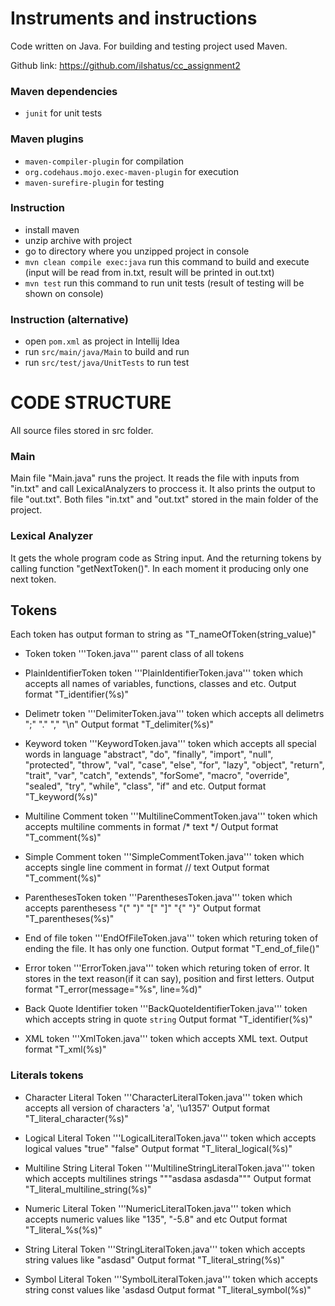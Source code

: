 # Instruments and instructions

Code written on Java. For building and testing project used Maven.

Github link: https://github.com/ilshatus/cc_assignment2

### Maven dependencies
- ```junit``` for unit tests
### Maven plugins
- ```maven-compiler-plugin``` for compilation
- ```org.codehaus.mojo.exec-maven-plugin``` for execution
- ```maven-surefire-plugin``` for testing
### Instruction
- install maven
- unzip archive with project
- go to directory where you unzipped project in console
- ```mvn clean compile exec:java``` run this command to build and execute (input will be read from in.txt, result will be printed in out.txt)
- ```mvn test``` run this command to run unit tests (result of testing will be shown on console)
### Instruction (alternative) 
- open ```pom.xml``` as project in Intellij Idea
- run ```src/main/java/Main``` to build and run
- run ```src/test/java/UnitTests``` to run test


# CODE STRUCTURE
All source files stored in src folder.
### Main 
Main file "Main.java" runs the project. It reads the file with inputs from "in.txt" and call LexicalAnalyzers to proccess it. It also prints the output to file "out.txt". Both files "in.txt" and "out.txt" stored in the main folder of the project.

### Lexical Analyzer

It gets the whole program code as String input. And the returning tokens by calling function "getNextToken()". In each moment it producing only one next token.  

## Tokens

Each token has output forman to string as "T_nameOfToken(string_value)" 

- Token token '''Token.java''' parent class of all tokens

- PlainIdentifierToken token '''PlainIdentifierToken.java''' token which accepts all names of variables, functions, classes and etc.
Output format "T_identifier(%s)"

- Delimetr token '''DelimiterToken.java''' token which accepts all delimetrs ";" "." "," "\n" 
Output format "T_delimiter(%s)"

- Keyword token '''KeywordToken.java''' token which accepts all special words in language "abstract", "do", "finally", "import", "null", "protected", "throw", "val", "case", "else", "for", "lazy", "object", "return", "trait", "var", "catch",  "extends", "forSome", "macro", "override", "sealed", "try", "while", "class", "if" and etc. 
Output format "T_keyword(%s)"
     
- Multiline Comment token '''MultilineCommentToken.java''' token which accepts multiline comments in format /* text */
Output format "T_comment(%s)" 

- Simple Comment token '''SimpleCommentToken.java''' token which accepts single line comment in format // text 
Output format "T_comment(%s)"

- ParenthesesToken token '''ParenthesesToken.java''' token which accepts parenthesess "(" ")" "\[" "\]" "{" "}" 
Output format "T_parentheses(%s)" 

- End of file  token '''EndOfFileToken.java''' token which returing token of ending the file. It has only one function.
Output format "T_end_of_file()" 

- Error  token '''ErrorToken.java''' token which returing token of error. It stores in the text reason(if it can say), position and first letters. 
Output format "T_error(message=\"%s\", line=%d)"

- Back Quote Identifier  token '''BackQuoteIdentifierToken.java''' token which accepts string in quote `string`
Output format "T_identifier(%s)"

- XML  token '''XmlToken.java''' token which accepts XML text. 
Output format "T_xml(%s)"

### Literals tokens

- Character Literal Token '''CharacterLiteralToken.java''' token which accepts all version of characters 'a', '\u1357'
Output format "T_literal_character(%s)"
- Logical Literal Token '''LogicalLiteralToken.java''' token which accepts logical values "true" "false"
Output format "T_literal_logical(%s)"
- Multiline String Literal Token '''MultilineStringLiteralToken.java''' token which accepts multilines strings """asdasa
asdasda""" 
Output format  "T_literal_multiline_string(%s)"
- Numeric Literal Token '''NumericLiteralToken.java''' token which accepts numeric values like "135", "-5.8" and etc
Output format "T_literal_%s(%s)"

- String Literal Token '''StringLiteralToken.java''' token which accepts string values like "asdasd"
Output format "T_literal_string(%s)"

- Symbol Literal Token '''SymbolLiteralToken.java''' token which accepts string const values like 'asdasd 
Output format "T_literal_symbol(%s)"





